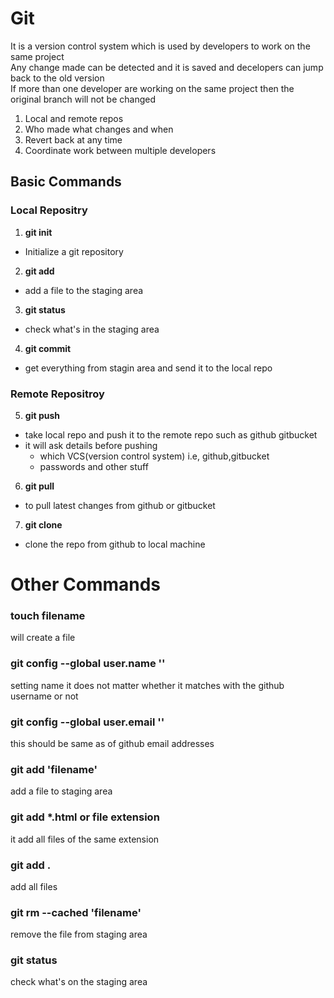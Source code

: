 # Git

It is a version control system which is used by developers to work on the same project  
Any change made can be detected and it is saved and decelopers can jump back to the old version  
If more than one developer are working on the same project then the original branch will not be changed

1. Local and remote repos
2. Who made what changes and when
3. Revert back at any time
4. Coordinate work between multiple developers

## Basic Commands

### Local Repositry

1. **git init**

- Initialize a git repository

2. **git add**

- add a file to the staging area

3. **git status**

- check what's in the staging area

4. **git commit**

- get everything from stagin area and send it to the local repo

### Remote Repositroy

5. **git push**

- take local repo and push it to the remote repo such as github gitbucket
- it will ask details before pushing
  - which VCS(version control system) i.e, github,gitbucket
  - passwords and other stuff

6. **git pull**

- to pull latest changes from github or gitbucket

7. **git clone**

- clone the repo from github to local machine

# Other Commands

### touch filename

will create a file

### git config --global user.name ''

setting name it does not matter whether it matches with the github username or not

### git config --global user.email ''

this should be same as of github email addresses

### git add 'filename'

add a file to staging area

### git add \*.html or file extension

it add all files of the same extension

### git add .

add all files

### git rm --cached 'filename'

remove the file from staging area

### git status

check what's on the staging area
